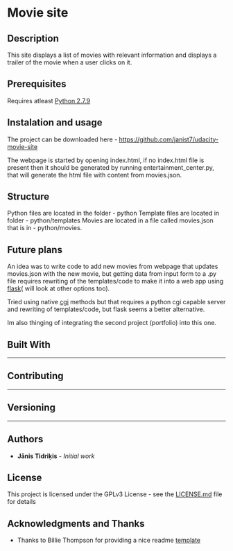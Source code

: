 # Movie site

## Description
This site displays a list of movies with relevant information and displays a trailer of the movie when a user clicks on it.

## Prerequisites

Requires atleast [Python 2.7.9](https://www.python.org/downloads/release/python-279/)

## Instalation and usage

The project can be downloaded here - https://github.com/janist7/udacity-movie-site

The webpage is started by opening index.html, if no index.html file is present then it should be generated by running entertainment_center.py, that will generate the html file with content from movies.json.

## Structure

Python files are located in the folder - python
Template files are located in folder - python/templates
Movies are located in a file called movies.json that is in - python/movies.

## Future plans

An idea was to write code to add new movies from webpage that updates movies.json with the new movie, but getting data from input form to a .py file requires rewriting of the templates/code to make it into a web app using [flask](http://flask.pocoo.org/)( will look at other options too).

Tried using native [cgi](https://docs.python.org/2/library/cgi.html) methods but that requires a python cgi capable server and rewriting of templates/code, but flask seems a better alternative.

Im also thinging of integrating the second project (portfolio) into this one.

## Built With

---

## Contributing

---

## Versioning

---

## Authors

* **Jānis Tidriķis** - *Initial work*

## License

This project is licensed under the GPLv3 License - see the [LICENSE.md](LICENSE.md) file for details

## Acknowledgments and Thanks

* Thanks to Billie Thompson for providing a nice readme [template](https://gist.github.com/PurpleBooth/109311bb0361f32d87a2)